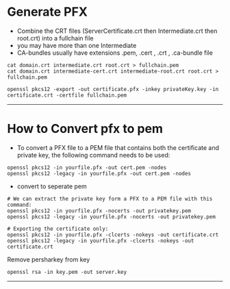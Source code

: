 
# Generate PFX 
  - Combine the CRT files (ServerCertificate.crt then Intermediate.crt then root.crt) into a fullchain file
  - you may have more than one Intermediate
  - CA-bundles usually have extensions .pem, .cert , .crt , .ca-bundle file
```
cat domain.crt intermediate.crt root.crt > fullchain.pem
cat domain.crt intermediate-cert.crt intermediate-root.crt root.crt > fullchain.pem
```
```
openssl pkcs12 -export -out certificate.pfx -inkey privateKey.key -in certificate.crt -certfile fullchain.pem
```

------------------------------------------------------------------------------------------------------------------------------
# How to Convert pfx to pem
  - To convert a PFX file to a PEM file that contains both the certificate and private key, the following command needs to be used:
```
openssl pkcs12 -in yourfile.pfx -out cert.pem -nodes
openssl pkcs12 -legacy -in yourfile.pfx -out cert.pem -nodes
```
  - convert to seperate pem
```
# We can extract the private key form a PFX to a PEM file with this command:
openssl pkcs12 -in yourfile.pfx -nocerts -out privatekey.pem
openssl pkcs12 -legacy -in yourfile.pfx -nocerts -out privatekey.pem

# Exporting the certificate only:
openssl pkcs12 -in yourfile.pfx -clcerts -nokeys -out certificate.crt
openssl pkcs12 -legacy -in yourfile.pfx -clcerts -nokeys -out certificate.crt

```
Remove persharkey from key
```
openssl rsa -in key.pem -out server.key 
```
------------------------------------------------------------------------------------------------------------------------------------------
